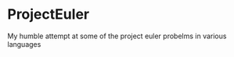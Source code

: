 ProjectEuler
============

My humble attempt at some of the project euler probelms in various languages
